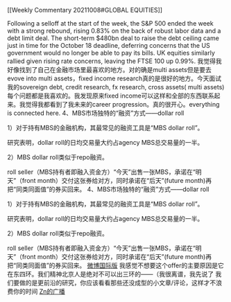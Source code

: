 [[Weekly Commentary 20211008#GLOBAL EQUITIES]]

Following a selloff at the start of the week, the S&P 500 ended the week with a strong rebound, rising 0.83% on the back of robust labor data and a debt limit deal. The short-term $480bn deal to raise the debt ceiling came just in time for the October 18 deadline, deferring concerns that the US government would no longer be able to pay its bills. UK equities similarly rallied given rising rate concerns, leaving the FTSE 100 up 0.99%. 
我觉得我好像找到了自己在金融市场里最喜欢的地方。对的确是multi assets但是要去evove into multi assets，fixed income research真的是很好的地方。今天面试我的sovereign debt, credit research, fx research, cross assets( multi assets) 每个问题都是我喜欢的。我发现原来fixed income可以这样和全部的东西联系起来。我觉得我都看到了我未来的career progression。真的很开心。everything is connected here.
4、MBS市场独特的“融资”方式——dollar roll

1）对于持有MBS的金融机构，其最常见的融资工具是“MBS dollar roll”。

研究表明，dollar roll的日均交易量大约占agency MBS总交易量的一半。



2）MBS dollar roll类似于repo融资。

roll seller（MBS持有者即融入资金方）“今天”出售一张MBS，承诺在“明天”（front month）交付这张券给对方，同时承诺在“后天”(future month)再把“同类同面值”的券买回来。
4、MBS市场独特的“融资”方式——dollar roll

1）对于持有MBS的金融机构，其最常见的融资工具是“MBS dollar roll”。

研究表明，dollar roll的日均交易量大约占agency MBS总交易量的一半。



2）MBS dollar roll类似于repo融资。

roll seller（MBS持有者即融入资金方）“今天”出售一张MBS，承诺在“明天”（front month）交付这张券给对方，同时承诺在“后天”(future month)再把“同类同面值”的券买回来。
[微博国际版](https://share.api.weibo.cn/share/256456592.html?weibo_id=4641598137440071)
我感觉不想要这个offer的主要原因是它在东四环。我们精神北京人是绝对不可以出三环的——（我很离谱，我先说了 
[](https://share.api.weibo.cn/share/256458906.html?weibo_id=4693437783215722)
我们要做的是更前沿的研究，你应该看看那些还没成型的小文章/评论，这样才不浪费你的时间
[Zn的广播](https://www.douban.com/people/101982683/status/3616743059/?dt_dapp=1)